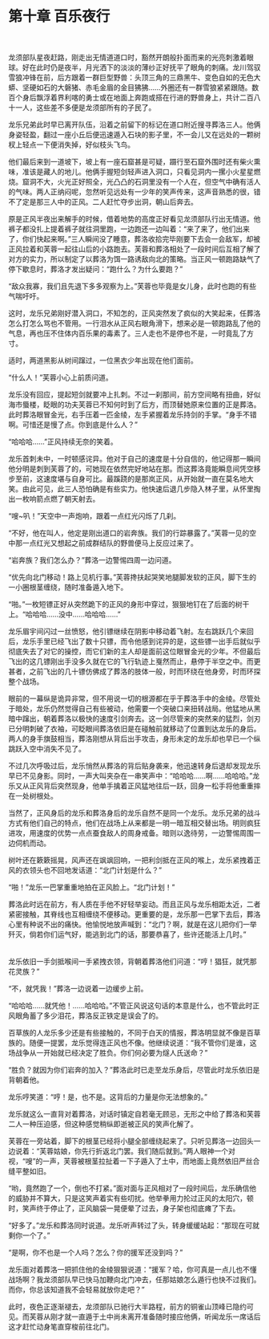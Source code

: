 # 第十章   百乐夜行 #
　　

龙须部队星夜赶路，刚走出无情道道口时，豁然开朗般扑面而来的光亮刺激着眼球。好在此时仍是夜半，月光洒下的淡淡的薄纱正好抚平了眼角的刺痛。龙川驾驭雪狼冲锋在前，后方跟着一群巨型野兽：头顶三角的三鼎黑牛、变色自如的无色大蟒、坚硬如石的大磐猪、赤毛金眉的金目狒狒……外圈还有一群雪狼紧紧跟随。数百个身后飘浮着界利喀的勇士或在地面上奔跑或搭在行进的野兽身上，共计二百八十一人，这些差不多便是龙须部所有的子民了。
　　

龙乐兄弟此时早已离开队伍，沿着之前留下的标记在道口附近搜寻葬洛三人。他俩身姿轻盈，翻过一座小丘后便迅速遁入石块的影子里，不一会儿又在远处的一颗树杈上轻点一下便消失掉，好似枝头飞鸟。
　　

他们最后来到一道坡下，坡上有一座石窟甚是可疑，蹑行至石窟外围时还有柴火熏味，准该是藏人的地儿。他俩手握短剑轻声进入洞口，只看见洞内一摞小火星星燃烧。窟洞不大，火光正好照全，光凸凸的石洞里没有一个人在，但空气中确有活人的气味。两人正纳闷呢，忽然听见远处有一少年的笑声传来，这声音熟悉的很，错不了定是那三人中的正风。二人赶忙夺步出洞，朝山后奔去。
　　

原是正风半夜出来解手的时候，借着地势的高度正好看见龙须部队行出无情道。他裤子都没扎上提着裤子就往洞里跑，一边跑还一边叫着：“来了来了，他们出来了，你们快起来啊。”三人瞬间没了睡意，葬洛收拾完毕刚要下去会一会敌军，却被正风拉着和芙蓉一起往山后的小路跑去。芙蓉和葬洛相处了一段时间后互相了解了对方的实力，所以制定了以葬洛为饵一路诱敌向北的策略。当正风一顿跑路缺气了停下歇息时，葬洛才发出疑问：“跑什么？为什么要跑？”
　　

“敌众我寡，我们且先退下多多观察为上。”芙蓉也毕竟是女儿身，此时也跑的有些气喘吁吁。
　　

这时，龙乐兄弟刚好潜入洞口，不知怎的，正风突然发了疯似的大笑起来，任葬洛怎么打怎么骂也不管用。一行泪水从正风右眼角滑下，想来必是一顿跑路乱了他的气息，再也压不住体内百乐果的毒素了。三人走也不是停也不是，一时竟乱了方寸。
　　

适时，两道黑影从树间蹿过，一位黑衣少年出现在他们面前。
　　

“什么人！”芙蓉小心上前质问道。
　　

龙乐没有回应，提起短剑就要冲上扎刺。不过一刹那间，前方空间略有扭曲，好似海市蜃楼，眨眼的功夫芙蓉已不知何时到了后方，而顶替她原来位置的正是葬洛。此时葬洛眼冒金光，右手压着一匹金绫，左手紧握着龙乐持剑的手掌。“身手不错啊。可惜还是慢了点。你到底是什么人？”
　　

“哈哈哈……”正风持续无奈的笑着。
　　

龙乐首刺未中，一时顿感诧异。他对于自己的速度是十分自信的，他记得那一瞬间他分明是刺到芙蓉了的，可她现在依然完好地站在那。而这葬洛竟能瞬息间凭空移步至前，这速度堪与自身可比。最蹊跷的是那岚正风，从开始就一直在莫名地大笑。由此可见，此三人恐怕确是有些实力。他快速后退几步隐入林子里，从怀里掏出一枚响箭点燃了朝天射去。
　　

“嗖~叭！”天空中一声炮响，跟着一点红光闪烁了几刹。
　　

“不好，他在叫人，他定是刚出道口的岩奔族。我们的行踪暴露了。”芙蓉一见的空中那一点红光又想起之前成群结队的野兽便马上反应过来了。
　　

“岩奔族？我们怎么办？”葬洛一边警惕四周一边问道。
　　

“优先向北门移动！路上见机行事。”芙蓉搀扶起哭笑地腿脚发软的正风，脚下生的一小圈根茎缠绕，随时准备遁入地下。
　　 

“啪。”一枚短镖正好从突然跪下的正风的身形中穿过，狠狠地钉在了后面的树干上。“哈哈哈……没中……哈哈哈……”
　　

龙乐眉宇间闪过一丝愤怒，他引镖继续在阴影中移动着飞射。左右跳跃几个来回后，龙乐手里已经飞出了数十只镖，而令他感到诧异的是，这些镖一出手后就似乎彻底失去了对它的操控，而它们新的主人却是面前这位眼冒金光的少年。不但最后飞出的这几镖刚出手没多久就在它的飞行轨迹上戛然而止，悬停于半空之中。而更甚者，之前飞出的几十镖仿佛成了葬洛的肢体一般，时而环绕在他身旁，时而环探整个战场。
　　

眼前的一幕纵是诡异非常，但不用说一切的根源都在乎于葬洛手中的金绫。尽管处于暗处，龙乐仍然觉得自己有些被动，他需要一个突破口来扭转战局。他猛地从黑暗中蹿出，朝着葬洛以极快的速度引剑奔去。这一剑尽管来的突然来的猛烈，剑刃已分明刺破了衣袖，可眨眼间葬洛依旧是在碰触前就移动了位置到达龙乐的身后。两人的身手旗鼓相当，葬洛刚想从背后出手攻击，身形未定的龙乐却也早已一个纵跳跃入空中消失不见了。
　　

不过几次呼吸过后，龙乐悄然从葬洛的背后贴身袭来，他迅速转身后退却发现龙乐早已不见身影。同时，一声大叫夹杂在一串笑声中：“哈哈哈……啊……哈哈哈。”龙乐又从正风背后突然现身，他单手擒着正风猛地往后一跃，回身一松手将他重重摔在一处树根处。
　　

当然了，正风身后的龙乐和葬洛身后的龙乐自然不是同一个龙乐。龙乐兄弟的战斗方式有他们自己的特点，他们在战场上从来都是一明一暗互相交替出场。明则疯狂进攻，用速度的优势一点点蚕食敌人的周身戒备。暗则以逸待劳，一边警惕周围一边伺机而动。
　　

树叶还在簌簌摇晃，风声还在飒飒回响，一把利剑抵在正风的喉上，龙乐紧拽着正风的衣领头也不回地发话道：“北门计划是什么？”


“啪！”龙乐一巴掌重重地拍在正风脸上。“北门计划！”
　　

葬洛此时远在前方，有人质在手他不好轻举妄动。而且正风与龙乐相距太近，二者紧密接触，其脊线也互相缠绕不便移动。更重要的是，龙乐那一巴掌下去后，葬洛心里有种说不出的痛快。他愉悦地放声喊到：“北门？啊，就是在这儿把你们一举歼灭，倘若你们运气好，能逃到北门的话，那要恭喜了，些许还能活上几时。”
　　

龙乐依旧一手剑抵喉间一手紧拽衣领，背朝着葬洛他们问道：“哼！猖狂，就凭那花灵族？”
　　

“不，就凭我！”葬洛一边说着一边缓步上前。
　　

“哈哈哈……就凭他！……哈哈哈。”不管正风说这句话的本意是什么，也不管此时正风眼角蓄了多少泪花，葬洛反正铁定是误会了的。
　　

百草族的人龙乐多少还是有些接触的，不同于白天的情报，葬洛明显就不像是百草族的。随便一提罢，龙乐觉得连正风也不像。他继续说道：“我不管你们是谁，这场战争从一开始就已经决定了胜负。你们何必要为燧人氏送命？”
　　

“胜负？就因为你们岩奔的加入？”葬洛此时已走至龙乐身后，尽管此时龙乐依旧是背朝着他。
　　

龙乐哼笑道：“哼！是，也不是。这背后的力量是你无法想象的。”
　　

龙乐就这么一直背对着葬洛，对话时镇定自若毫无顾忌，无形之中给了葬洛和芙蓉二人一种压迫感，但这种感觉稍纵即逝被正风的笑声化解了。
　　

芙蓉在一旁站着，脚下的根茎已经将小腿全部缠绕起来了。只听见葬洛一边回头一边说着：“芙蓉姑娘，你先行折返北门罢。我们随后就到。”两人眼神一个对视，“嗖”的一声，芙蓉被根茎拉扯着一下子遁入了土中，而地面上竟然依旧严丝合缝平整如旧。
　　

“哟，竟然跑了一个，倒也不打紧。”面对面与正风相对了一段时间后，龙乐确信他的威胁并不算大，只是这笑声着实有些叨扰。他举拳用力抡过正风的太阳穴，顿时，笑声终于停止了，正风脑袋一晃便晕了过去，身子架也彻底瘫了下去。
　　

“好多了。”龙乐和葬洛同时说道。龙乐听声转过了头，转身缓缓站起：“那现在可就剩你一个了。”
　　

“是啊，你不也是一个人吗？怎么？你的援军还没到吗？”
　　

龙乐面对着葬洛一把抓住他的金绫狠狠说道：“援军？哈，你可真是一点儿也不懂战场啊？我龙须部队早已快马加鞭向北门冲去，任那姑娘怎么遁行也快不过我们。而你，你总该知道我不会轻易就放你走吧？”
　　

此时，夜色正逐渐褪去，龙须部队已驰行大半路程，前方的铜雀山顶峰已隐约可见。而芙蓉从刚才就一直遁于土中尚未离开准备随时接应他俩，听闻龙乐一席话后这才赶忙动身笔直穿梭前往北门。